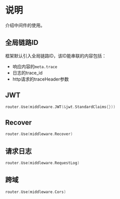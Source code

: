 # 说明
介绍中间件的使用。

## 全局链路ID
框架默认引入全局链路ID，该ID能串联的内容包括：
- 响应内容的`meta.trace`
- 日志的trace_id
- http请求的traceHeader参数

## JWT
```go
router.Use(middleware.JWT(&jwt.StandardClaims{}))
```

## Recover
```go
router.Use(middleware.Recover)
```

## 请求日志
```go
router.Use(middleware.RequestLog)
```

## 跨域
```go
router.Use(middleware.Cors)
```